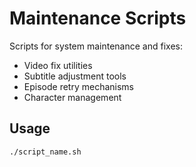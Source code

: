 # Maintenance Scripts

Scripts for system maintenance and fixes:

- Video fix utilities
- Subtitle adjustment tools
- Episode retry mechanisms
- Character management

## Usage
```bash
./script_name.sh
```

